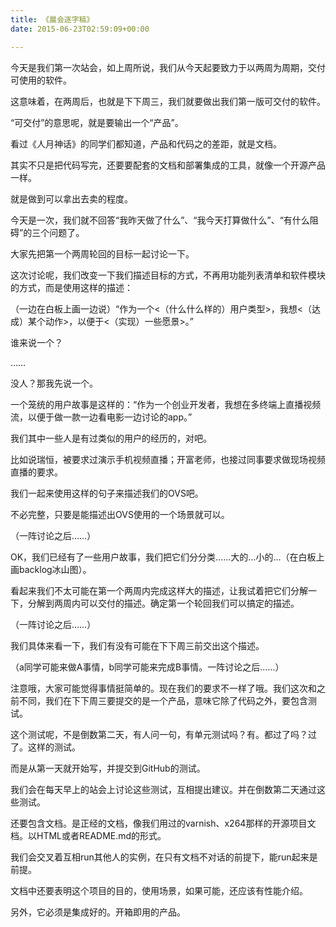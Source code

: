 ```yaml
---
title: 《晨会逐字稿》
date: 2015-06-23T02:59:09+00:00

---
```

今天是我们第一次站会，如上周所说，我们从今天起要致力于以两周为周期，交付可使用的软件。

这意味着，在两周后，也就是下下周三，我们就要做出我们第一版可交付的软件。

“可交付”的意思呢，就是要输出一个“产品”。

看过《人月神话》的同学们都知道，产品和代码之的差距，就是文档。

其实不只是把代码写完，还要要配套的文档和部署集成的工具，就像一个开源产品一样。

就是做到可以拿出去卖的程度。

今天是一次，我们就不回答“我昨天做了什么”、“我今天打算做什么”、“有什么阻碍”的三个问题了。

大家先把第一个两周轮回的目标一起讨论一下。

这次讨论呢，我们改变一下我们描述目标的方式，不再用功能列表清单和软件模块的方式，而是使用这样的描述：

（一边在白板上画一边说）“作为一个<（什么什么样的）用户类型>，我想<（达成）某个动作>，以便于<（实现）一些愿景>。”

谁来说一个？

……

没人？那我先说一个。

一个笼统的用户故事是这样的：“作为一个创业开发者，我想在多终端上直播视频流，以便于做一款一边看电影一边讨论的app。”

我们其中一些人是有过类似的用户的经历的，对吧。

比如说瑞恒，被要求过演示手机视频直播；开富老师，也接过同事要求做现场视频直播的要求。

我们一起来使用这样的句子来描述我们的OVS吧。

不必完整，只要是能描述出OVS使用的一个场景就可以。

（一阵讨论之后……）

OK，我们已经有了一些用户故事，我们把它们分分类……大的…小的…（在白板上画backlog冰山图）。

看起来我们不太可能在第一个两周内完成这样大的描述，让我试着把它们分解一下，分解到两周内可以交付的描述。确定第一个轮回我们可以搞定的描述。

（一阵讨论之后……）

我们具体来看一下，我们有没有可能在下下周三前交出这个描述。

（a同学可能来做A事情，b同学可能来完成B事情。一阵讨论之后……）

注意哦，大家可能觉得事情挺简单的。现在我们的要求不一样了哦。我们这次和之前不同，我们在下下周三要提交的是一个产品，意味它除了代码之外，要包含测试。

这个测试呢，不是倒数第二天，有人问一句，有单元测试吗？有。都过了吗？过了。这样的测试。

而是从第一天就开始写，并提交到GitHub的测试。

我们会在每天早上的站会上讨论这些测试，互相提出建议。并在倒数第二天通过这些测试。

还要包含文档。是正经的文档，像我们用过的varnish、x264那样的开源项目文档。以HTML或者README.md的形式。

我们会交叉着互相run其他人的实例，在只有文档不对话的前提下，能run起来是前提。

文档中还要表明这个项目的目的，使用场景，如果可能，还应该有性能介绍。

另外，它必须是集成好的。开箱即用的产品。
